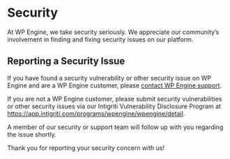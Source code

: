 # Security

At WP Engine, we take security seriously. We appreciate our community’s involvement in finding and fixing security issues on our platform.

## Reporting a Security Issue

If you have found a security vulnerability or other security issue on WP Engine and are a WP Engine customer, please [contact WP Engine support](https://my.wpengine.com/support?#general-issue).

If you are not a WP Engine customer, please submit security vulnerabilities or other security issues via our Intigriti Vulnerability Disclosure Program at https://app.intigriti.com/programs/wpengine/wpengine/detail.

A member of our security or support team will follow up with you regarding the issue shortly.

Thank you for reporting your security concern with us!